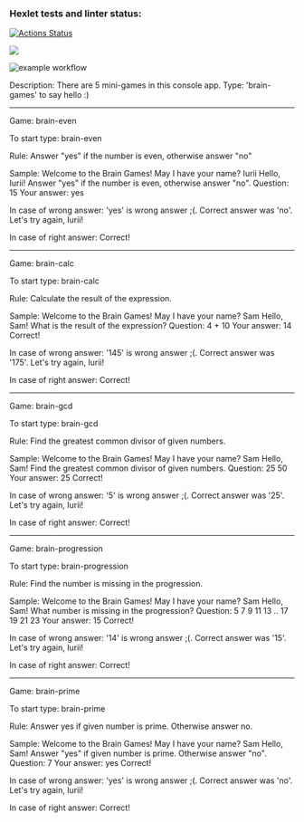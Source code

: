 ### Hexlet tests and linter status:
[![Actions Status](https://github.com/iFoxtrot33/frontend-project-lvl1/workflows/hexlet-check/badge.svg)](https://github.com/iFoxtrot33/frontend-project-lvl1/actions)

<a href="https://codeclimate.com/github/iFoxtrot33/frontend-project-lvl1"><img src="https://api.codeclimate.com/v1/badges/a99a88d28ad37a79dbf6/maintainability" /></a>

![example workflow](https://github.com/iFoxtrot33/frontend-project-lvl1/actions/workflows/lintCheck.yml/badge.svg)

Description: There are 5 mini-games in this console app. Type: 'brain-games' to say hello :)
__________
Game: brain-even

To start type: brain-even

Rule: 
Answer "yes" if the number is even, otherwise answer "no"

Sample:
Welcome to the Brain Games!
May I have your name? Iurii
Hello, Iurii!
Answer "yes" if the number is even, otherwise answer "no".
Question: 15
Your answer: yes

In case of wrong answer:
'yes' is wrong answer ;(. Correct answer was 'no'.
Let's try again, Iurii!

In case of right answer: Correct!
__________
Game: brain-calc

To start type: brain-calc

Rule: 
Calculate the result of the expression.

Sample:
Welcome to the Brain Games!
May I have your name? Sam
Hello, Sam!
What is the result of the expression?
Question: 4 + 10
Your answer: 14
Correct!

In case of wrong answer: 
'145' is wrong answer ;(. Correct answer was '175'.
Let's try again, Iurii!

In case of right answer: Correct!
__________
Game: brain-gcd 

To start type: brain-gcd

Rule: Find the greatest common divisor of given numbers.

Sample:
Welcome to the Brain Games!
May I have your name? Sam
Hello, Sam!
Find the greatest common divisor of given numbers.
Question: 25 50
Your answer: 25
Correct!

In case of wrong answer: 
'5' is wrong answer ;(. Correct answer was '25'.
Let's try again, Iurii!

In case of right answer: Correct!
___________
Game: brain-progression

To start type: brain-progression

Rule:
Find the number is missing in the progression.

Sample:
Welcome to the Brain Games!
May I have your name? Sam
Hello, Sam!
What number is missing in the progression?
Question: 5 7 9 11 13 .. 17 19 21 23
Your answer: 15
Correct!

In case of wrong answer: 
'14' is wrong answer ;(. Correct answer was '15'.
Let's try again, Iurii!

In case of right answer: Correct!
____________
Game: brain-prime

To start type: brain-prime

Rule:
Answer yes if given number is prime. Otherwise answer no.

Sample:
Welcome to the Brain Games!
May I have your name? Sam
Hello, Sam!
Answer "yes" if given number is prime. Otherwise answer "no".
Question: 7
Your answer: yes
Correct!

In case of wrong answer:
'yes' is wrong answer ;(. Correct answer was 'no'.
Let's try again, Iurii!

In case of right answer: Correct!





